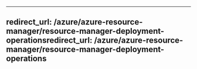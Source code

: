 ----
<a name="redirecturl-azureazure-resource-managerresource-manager-deployment-operations"></a><span data-ttu-id="8e4b5-101">redirect_url: /azure/azure-resource-manager/resource-manager-deployment-operations</span><span class="sxs-lookup"><span data-stu-id="8e4b5-101">redirect_url: /azure/azure-resource-manager/resource-manager-deployment-operations</span></span>
---